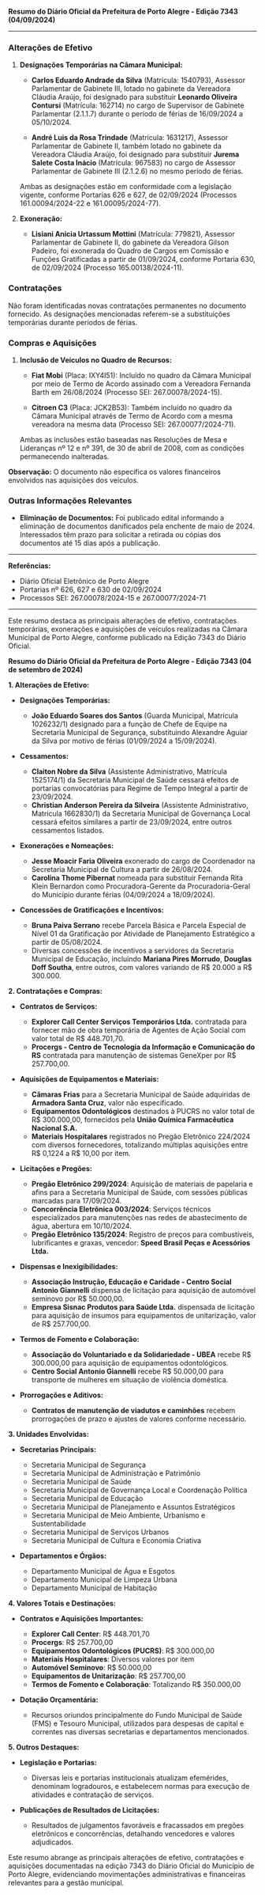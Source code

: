 **Resumo do Diário Oficial da Prefeitura de Porto Alegre - Edição 7343 (04/09/2024)**

---

### **Alterações de Efetivo**

1. **Designações Temporárias na Câmara Municipal:**
   - **Carlos Eduardo Andrade da Silva** (Matrícula: 1540793), Assessor Parlamentar de Gabinete III, lotado no gabinete da Vereadora Cláudia Araújo, foi designado para substituir **Leonardo Oliveira Contursi** (Matrícula: 162714) no cargo de Supervisor de Gabinete Parlamentar (2.1.1.7) durante o período de férias de 16/09/2024 a 05/10/2024.
   
   - **André Luis da Rosa Trindade** (Matrícula: 1631217), Assessor Parlamentar de Gabinete II, também lotado no gabinete da Vereadora Cláudia Araújo, foi designado para substituir **Jurema Salete Costa Inácio** (Matrícula: 967583) no cargo de Assessor Parlamentar de Gabinete III (2.1.2.6) no mesmo período de férias.

   Ambas as designações estão em conformidade com a legislação vigente, conforme Portarias 626 e 627, de 02/09/2024 (Processos 161.00094/2024-22 e 161.00095/2024-77).

2. **Exoneração:**
   - **Lisiani Anicia Urtassum Mottini** (Matrícula: 779821), Assessor Parlamentar de Gabinete II, do gabinete da Vereadora Gilson Padeiro, foi exonerada do Quadro de Cargos em Comissão e Funções Gratificadas a partir de 01/09/2024, conforme Portaria 630, de 02/09/2024 (Processo 165.00138/2024-11).

### **Contratações**

Não foram identificadas novas contratações permanentes no documento fornecido. As designações mencionadas referem-se a substituições temporárias durante períodos de férias.

### **Compras e Aquisições**

1. **Inclusão de Veículos no Quadro de Recursos:**
   - **Fiat Mobi** (Placa: IXY4I51): Incluído no quadro da Câmara Municipal por meio de Termo de Acordo assinado com a Vereadora Fernanda Barth em 26/08/2024 (Processo SEI: 267.00078/2024-15).
   
   - **Citroen C3** (Placa: JCK2B53): Também incluído no quadro da Câmara Municipal através de Termo de Acordo com a mesma vereadora na mesma data (Processo SEI: 267.00077/2024-71).

   Ambas as inclusões estão baseadas nas Resoluções de Mesa e Lideranças nº 12 e nº 391, de 30 de abril de 2008, com as condições permanecendo inalteradas.

**Observação:** O documento não especifica os valores financeiros envolvidos nas aquisições dos veículos.

### **Outras Informações Relevantes**

- **Eliminação de Documentos:** Foi publicado edital informando a eliminação de documentos danificados pela enchente de maio de 2024. Interessados têm prazo para solicitar a retirada ou cópias dos documentos até 15 dias após a publicação.

---

**Referências:**
- Diário Oficial Eletrônico de Porto Alegre
- Portarias nº 626, 627 e 630 de 02/09/2024
- Processos SEI: 267.00078/2024-15 e 267.00077/2024-71

---

Este resumo destaca as principais alterações de efetivo, contratações temporárias, exonerações e aquisições de veículos realizadas na Câmara Municipal de Porto Alegre, conforme publicado na Edição 7343 do Diário Oficial.

**Resumo do Diário Oficial da Prefeitura de Porto Alegre - Edição 7343 (04 de setembro de 2024)**

**1. Alterações de Efetivo:**
   
   - **Designações Temporárias:**
     - **João Eduardo Soares dos Santos** (Guarda Municipal, Matrícula 1026232/1) designado para a função de Chefe de Equipe na Secretaria Municipal de Segurança, substituindo Alexandre Aguiar da Silva por motivo de férias (01/09/2024 a 15/09/2024).
   
   - **Cessamentos:**
     - **Claiton Nobre da Silva** (Assistente Administrativo, Matrícula 1525174/1) da Secretaria Municipal de Saúde cessará efeitos de portarias convocatórias para Regime de Tempo Integral a partir de 23/09/2024.
     - **Christian Anderson Pereira da Silveira** (Assistente Administrativo, Matrícula 1662830/1) da Secretaria Municipal de Governança Local cessará efeitos similares a partir de 23/09/2024, entre outros cessamentos listados.
   
   - **Exonerações e Nomeações:**
     - **Jesse Moacir Faria Oliveira** exonerado do cargo de Coordenador na Secretaria Municipal de Cultura a partir de 26/08/2024.
     - **Carolina Thome Pibernat** nomeada para substituir Fernanda Rita Klein Bernardon como Procuradora-Gerente da Procuradoria-Geral do Município durante férias (04/09/2024 a 18/09/2024).
   
   - **Concessões de Gratificações e Incentivos:**
     - **Bruna Paiva Serrano** recebe Parcela Básica e Parcela Especial de Nível 01 da Gratificação por Atividade de Planejamento Estratégico a partir de 05/08/2024.
     - Diversas concessões de incentivos a servidores da Secretaria Municipal de Educação, incluindo **Mariana Pires Morrudo**, **Douglas Doff Southa**, entre outros, com valores variando de R$ 20.000 a R$ 300.000.

**2. Contratações e Compras:**
   
   - **Contratos de Serviços:**
     - **Explorer Call Center Serviços Temporários Ltda.** contratada para fornecer mão de obra temporária de Agentes de Ação Social com valor total de R$ 448.701,70.
     - **Procergs - Centro de Tecnologia da Informação e Comunicação do RS** contratada para manutenção de sistemas GeneXper por R$ 257.700,00.
   
   - **Aquisições de Equipamentos e Materiais:**
     - **Câmaras Frias** para a Secretaria Municipal de Saúde adquiridas de **Armadora Santa Cruz**, valor não especificado.
     - **Equipamentos Odontológicos** destinados à PUCRS no valor total de R$ 300.000,00, fornecidos pela **União Química Farmacêutica Nacional S.A.**
     - **Materiais Hospitalares** registrados no Pregão Eletrônico 224/2024 com diversos fornecedores, totalizando múltiplas aquisições entre R$ 0,1224 a R$ 10,00 por item.
   
   - **Licitações e Pregões:**
     - **Pregão Eletrônico 299/2024**: Aquisição de materiais de papelaria e afins para a Secretaria Municipal de Saúde, com sessões públicas marcadas para 17/09/2024.
     - **Concorrência Eletrônica 003/2024**: Serviços técnicos especializados para manutenções nas redes de abastecimento de água, abertura em 10/10/2024.
     - **Pregão Eletrônico 135/2024**: Registro de preços para combustíveis, lubrificantes e graxas, vencedor: **Speed Brasil Peças e Acessórios Ltda.**
   
   - **Dispensas e Inexigibilidades:**
     - **Associação Instrução, Educação e Caridade - Centro Social Antonio Giannelli** dispensa de licitação para aquisição de automóvel seminovo por R$ 50.000,00.
     - **Empresa Sisnac Produtos para Saúde Ltda.** dispensada de licitação para aquisição de insumos para equipamentos de unitarização, valor de R$ 257.700,00.
   
   - **Termos de Fomento e Colaboração:**
     - **Associação do Voluntariado e da Solidariedade - UBEA** recebe R$ 300.000,00 para aquisição de equipamentos odontológicos.
     - **Centro Social Antonio Giannelli** recebe R$ 50.000,00 para transporte de mulheres em situação de violência doméstica.
   
   - **Prorrogações e Aditivos:**
     - **Contratos de manutenção de viadutos e caminhões** recebem prorrogações de prazo e ajustes de valores conforme necessário.

**3. Unidades Envolvidas:**
   
   - **Secretarias Principais:**
     - Secretaria Municipal de Segurança
     - Secretaria Municipal de Administração e Patrimônio
     - Secretaria Municipal de Saúde
     - Secretaria Municipal de Governança Local e Coordenação Política
     - Secretaria Municipal de Educação
     - Secretaria Municipal de Planejamento e Assuntos Estratégicos
     - Secretaria Municipal de Meio Ambiente, Urbanismo e Sustentabilidade
     - Secretaria Municipal de Serviços Urbanos
     - Secretaria Municipal de Cultura e Economia Criativa
   
   - **Departamentos e Órgãos:**
     - Departamento Municipal de Água e Esgotos
     - Departamento Municipal de Limpeza Urbana
     - Departamento Municipal de Habitação

**4. Valores Totais e Destinações:**
   
   - **Contratos e Aquisições Importantes:**
     - **Explorer Call Center**: R$ 448.701,70
     - **Procergs**: R$ 257.700,00
     - **Equipamentos Odontológicos (PUCRS)**: R$ 300.000,00
     - **Materiais Hospitalares**: Diversos valores por item
     - **Automóvel Seminovo**: R$ 50.000,00
     - **Equipamentos de Unitarização**: R$ 257.700,00
     - **Termos de Fomento e Colaboração**: Totalizando R$ 350.000,00
   
   - **Dotação Orçamentária:**
     - Recursos oriundos principalmente do Fundo Municipal de Saúde (FMS) e Tesouro Municipal, utilizados para despesas de capital e correntes nas diversas secretarias e departamentos mencionados.

**5. Outros Destaques:**
   
   - **Legislação e Portarias:**
     - Diversas leis e portarias institucionais atualizam efemérides, denominam logradouros, e estabelecem normas para execução de atividades e contratação de serviços.
   
   - **Publicações de Resultados de Licitações:**
     - Resultados de julgamentos favoráveis e fracassados em pregões eletrônicos e concorrências, detalhando vencedores e valores adjudicados.

Este resumo abrange as principais alterações de efetivo, contratações e aquisições documentadas na edição 7343 do Diário Oficial do Município de Porto Alegre, evidenciando movimentações administrativas e financeiras relevantes para a gestão municipal.